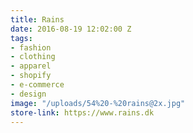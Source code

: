 ```yaml
---
title: Rains
date: 2016-08-19 12:02:00 Z
tags:
- fashion
- clothing
- apparel
- shopify
- e-commerce
- design
image: "/uploads/54%20-%20rains@2x.jpg"
store-link: https://www.rains.dk
---
```


